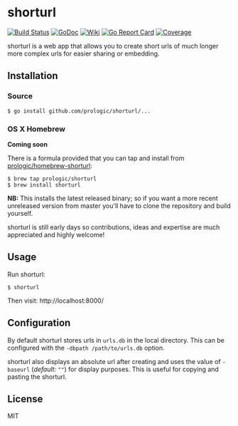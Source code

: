 # shorturl
[![Build Status](https://travis-ci.org/prologic/shorturl.svg)](https://travis-ci.org/prologic/shorturl)
[![GoDoc](https://godoc.org/github.com/prologic/shorturl?status.svg)](https://godoc.org/github.com/prologic/shorturl)
[![Wiki](https://img.shields.io/badge/docs-wiki-blue.svg)](https://github.com/prologic/shorturl/wiki)
[![Go Report Card](https://goreportcard.com/badge/github.com/prologic/shorturl)](https://goreportcard.com/report/github.com/prologic/shorturl)
[![Coverage](https://coveralls.io/repos/prologic/shorturl/badge.svg)](https://coveralls.io/r/prologic/shorturl)

shorturl is a web app that allows you to create short urls of much longer more
complex urls for easier sharing or embedding.

## Installation

### Source

```#!bash
$ go install github.com/prologic/shorturl/...
```

### OS X Homebrew

**Coming soon**

There is a formula provided that you can tap and install from
[prologic/homebrew-shorturl](https://github.com/prologic/homebrew-shorturl):

```#!bash
$ brew tap prologic/shorturl
$ brew install shorturl
```

**NB:** This installs the latest released binary; so if you want a more
recent unreleased version from master you'll have to clone the repository
and build yourself.

shorturl is still early days so contributions, ideas and expertise are
much appreciated and highly welcome!

## Usage

Run shorturl:

```#!bash
$ shorturl
```

Then visit: http://localhost:8000/

## Configuration

By default shorturl stores urls in `urls.db` in the local directory. This can
be configured with the `-dbpath /path/to/urls.db` option.

shorturl also displays an absolute url after creating and uses the value of
`-baseurl` (*default: `""`*) for display purposes. This is useful for copying
and pasting the shorturl.

## License

MIT
